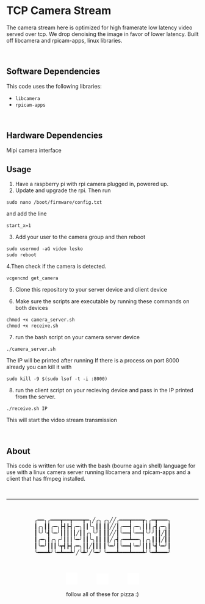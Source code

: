 
# TCP Camera Stream

The camera stream here is optimized for high framerate low latency video served over tcp. We drop denoising the image in favor of lower latency.
Built off libcamera and rpicam-apps, linux libraries. 

&nbsp;

## Software Dependencies

This code uses the following libraries:
- `libcamera`
- `rpicam-apps`

&nbsp;

## Hardware Dependencies

Mipi camera interface

## Usage
1. Have a raspberry pi with rpi camera plugged in, powered up.
2. Update and upgrade the rpi. Then run
```
sudo nano /boot/firmware/config.txt
```
and add the line 
```
start_x=1

```

3. Add your user to the camera group and then reboot
```
sudo usermod -aG video lesko
sudo reboot
```

4.Then check if the camera is detected.
```
vcgencmd get_camera
```

5. Clone this repository to your server device and client device

6. Make sure the scripts are executable by running these commands on both devices
```
chmod +x camera_server.sh
chmod +x receive.sh
```

7. run the bash script on your camera server device
```
./camera_server.sh
```
The IP will be printed after running
If there is a process on port 8000 already you can kill it with 
```
sudo kill -9 $(sudo lsof -t -i :8000)
```

8. run the client script on your recieving device and pass in the IP printed from the server.
```
./receive.sh IP
```

This will start the video stream transmission

&nbsp;

## About

This code is written for use with the bash (bourne again shell) language for use with a linux camera server running libcamera and rpicam-apps and a client that has ffmpeg installed. 

&nbsp;

<hr>

&nbsp;

<div align="center">



╭━━╮╭━━━┳━━┳━━━┳━╮╱╭╮        ╭╮╱╱╭━━━┳━━━┳╮╭━┳━━━╮
┃╭╮┃┃╭━╮┣┫┣┫╭━╮┃┃╰╮┃┃        ┃┃╱╱┃╭━━┫╭━╮┃┃┃╭┫╭━╮┃
┃╰╯╰┫╰━╯┃┃┃┃┃╱┃┃╭╮╰╯┃        ┃┃╱╱┃╰━━┫╰━━┫╰╯╯┃┃╱┃┃
┃╭━╮┃╭╮╭╯┃┃┃╰━╯┃┃╰╮┃┃        ┃┃╱╭┫╭━━┻━━╮┃╭╮┃┃┃╱┃┃
┃╰━╯┃┃┃╰┳┫┣┫╭━╮┃┃╱┃┃┃        ┃╰━╯┃╰━━┫╰━╯┃┃┃╰┫╰━╯┃
╰━━━┻╯╰━┻━━┻╯╱╰┻╯╱╰━╯        ╰━━━┻━━━┻━━━┻╯╰━┻━━━╯
  


&nbsp;


<a href="https://twitter.com/BrianJosephLeko"><img src="https://raw.githubusercontent.com/BrianLesko/BrianLesko/f7be693250033b9d28c2224c9c1042bb6859bfe9/.socials/svg-white/x-logo-white.svg" width="30" alt="X Logo"></a> &nbsp; &nbsp; &nbsp; &nbsp; &nbsp; &nbsp; <a href="https://github.com/BrianLesko"><img src="https://raw.githubusercontent.com/BrianLesko/BrianLesko/f7be693250033b9d28c2224c9c1042bb6859bfe9/.socials/svg-white/github-mark-white.svg" width="30" alt="GitHub"></a> &nbsp; &nbsp; &nbsp; &nbsp; &nbsp; &nbsp; <a href="https://www.linkedin.com/in/brianlesko/"><img src="https://raw.githubusercontent.com/BrianLesko/BrianLesko/f7be693250033b9d28c2224c9c1042bb6859bfe9/.socials/svg-white/linkedin-icon-white.svg" width="30" alt="LinkedIn"></a>

follow all of these for pizza :)

</div>


&nbsp;


